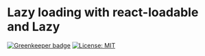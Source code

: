 # Lazy loading with react-loadable and Lazy

[![Greenkeeper badge](https://badges.greenkeeper.io/alpersonalwebsite/react-loadable-vs-lazy.svg)](https://greenkeeper.io/)
[![License: MIT](https://img.shields.io/badge/License-MIT-brightgreen.svg)](https://opensource.org/licenses/MIT)